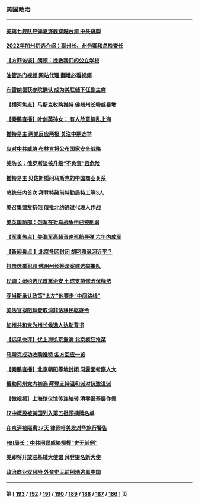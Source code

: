 ### 美国政治
---
#### [美第七舰队导弹驱逐舰穿越台海 中共跳脚](../../pages/ncid1078159/n13721396.md?04271245) 
#### [2022年加州初选介绍：副州长、州务卿和总检查长](../../pages/ncid1078159/n13721380.md?04271245) 
#### [【方菲访谈】朗顿：挽救我们的公立学校](../../pages/ncid1078159/n13721322.md?04271245) 
#### [油管热门视频 网站代理 翻墙必看视频](http://209.222.30.114:81/youtube.html?04271245)
#### [布雷纳德获参院确认 成为美联储下任副主席](../../pages/ncid1078159/n13721303.md?04271245) 
#### [【横河焦点】马斯克收购推特 佛州州长粉丝暴增](../../pages/ncid1078159/n13721334.md?04271245) 
#### [【秦鹏直播】叶剑英孙女： 有人故意搞乱上海](../../pages/ncid1078159/n13721327.md?04271245) 
#### [推特易主 两党反应两极 关注中期选举](../../pages/ncid1078159/n13721254.md?04271245) 
#### [应对中共威胁 布林肯将公布国家安全战略](../../pages/ncid1078159/n13721192.md?04271245) 
#### [美防长：俄罗斯谈核升级“不负责”且危险](../../pages/ncid1078159/n13721193.md?04271245) 
#### [推特易主 贝佐斯质问马斯克的中国商业关系](../../pages/ncid1078159/n13721162.md?04271245) 
#### [总统任内首次 拜登特赦前特勤局特工等3人](../../pages/ncid1078159/n13721087.md?04271245) 
#### [美召集盟友抗俄 俄批北约通过代理人作战](../../pages/ncid1078159/n13720984.md?04271245) 
#### [美英国防部：俄军在对乌战争中已被削弱](../../pages/ncid1078159/n13720944.md?04271245) 
#### [【军事热点】美海军高超音速巡航导弹 六年内成军](../../pages/ncid1078159/n13720817.md?04271245) 
#### [【新闻看点 】北京多区封闭 胡叼暗讽习近平？](../../pages/ncid1078159/n13720389.md?04271245) 
#### [打击选举犯罪 佛州州长签法案建选举警队](../../pages/ncid1078159/n13720715.md?04271245) 
#### [民调：纽约选民首重治安 七成支持修改保释法](../../pages/ncid1078159/n13720731.md?04271245) 
#### [亚当斯承认政策“太左”他要走“中间路线”](../../pages/ncid1078159/n13720725.md?04271245) 
#### [美法官拟阻拜登取消非法移民驱逐令](../../pages/ncid1078159/n13720661.md?04271245) 
#### [加州共和党为州长候选人达勒背书](../../pages/ncid1078159/n13720721.md?04271245) 
#### [【远见快评】忧上海饥荒重演 北京疯狂抢菜](../../pages/ncid1078159/n13720596.md?04271245) 
#### [马斯克成功收购推特 各方回应一览](../../pages/ncid1078159/n13720592.md?04271245) 
#### [【秦鹏直播】北京朝阳等地封闭 习露面考察人大](../../pages/ncid1078159/n13720605.md?04271245) 
#### [俄勒冈州党内初选 拜登支持温和派对抗激进派](../../pages/ncid1078159/n13720463.md?04271245) 
#### [【微视频】上海殡仪馆传连轴转 清零逼基层作假](../../pages/ncid1078159/n13720311.md?04271245) 
#### [17中概股被美国列入第五批预摘牌名单](../../pages/ncid1078159/n13720347.md?04271245) 
#### [在京沪被隔离37天 律师吁美发对华旅行警告](../../pages/ncid1078159/n13720436.md?04271245) 
#### [FBI局长：中共间谍威胁规模“史无前例”](../../pages/ncid1078159/n13720426.md?04271245) 
#### [美即将开放驻基辅大使馆 拜登提名新大使](../../pages/ncid1078159/n13720167.md?04271245) 
#### [政治商业双风险 外资史无前例地逃离中国](../../pages/ncid1078159/n13720271.md?04271245) 

---
#### 第 [ [193](./193.md?04271245) / [192](./192.md?04271245) / [191](./191.md?04271245) / [190](./190.md?04271245) / [189](./189.md?04271245) / [188](./188.md?04271245) / [187](./187.md?04271245) / [186](./186.md?04271245) ] 页
